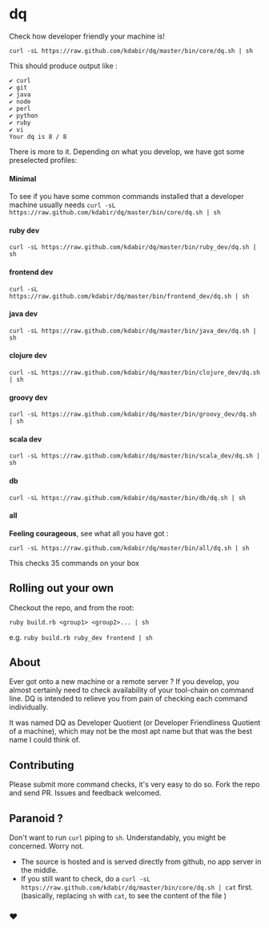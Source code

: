 # dq

Check how developer friendly your machine is!

`curl -sL https://raw.github.com/kdabir/dq/master/bin/core/dq.sh | sh`

This should produce output like :

```
✔ curl
✔ git
✔ java
✔ node
✔ perl
✔ python
✔ ruby
✔ vi
Your dq is 8 / 8
```

There is more to it. Depending on what you develop, we have got some preselected profiles:

#### Minimal
To see if you have some common commands installed that a developer machine usually needs
`curl -sL https://raw.github.com/kdabir/dq/master/bin/core/dq.sh | sh`

#### ruby dev
`curl -sL https://raw.github.com/kdabir/dq/master/bin/ruby_dev/dq.sh | sh`

#### frontend dev
`curl -sL https://raw.github.com/kdabir/dq/master/bin/frontend_dev/dq.sh | sh`

#### java dev
`curl -sL https://raw.github.com/kdabir/dq/master/bin/java_dev/dq.sh | sh`

#### clojure dev
`curl -sL https://raw.github.com/kdabir/dq/master/bin/clojure_dev/dq.sh | sh`

#### groovy dev
`curl -sL https://raw.github.com/kdabir/dq/master/bin/groovy_dev/dq.sh | sh`

#### scala dev
`curl -sL https://raw.github.com/kdabir/dq/master/bin/scala_dev/dq.sh | sh`

#### db
`curl -sL https://raw.github.com/kdabir/dq/master/bin/db/dq.sh | sh`

#### all

**Feeling courageous**, see what all you have got :

`curl -sL https://raw.github.com/kdabir/dq/master/bin/all/dq.sh | sh`

This checks 35 commands on your box

## Rolling out your own

Checkout the repo, and from the root:

`ruby build.rb <group1> <group2>... | sh`

e.g. `ruby build.rb ruby_dev frontend | sh`


## About

Ever got onto a new machine or a remote server ? If you develop, you almost certainly need to check availability of your
tool-chain on command line. DQ is intended to relieve you from pain of checking each command individually.

It was named DQ as Developer Quotient (or Developer Friendliness Quotient of a machine), which may not be the most
apt name but that was the best name I could think of.

## Contributing

Please submit more command checks, it's very easy to do so. Fork the repo and send PR.
Issues and feedback welcomed.

## Paranoid ?

Don't want to run `curl` piping to `sh`. Understandably, you might be concerned. Worry not.
- The source is hosted and is served directly from github, no app server in the middle.
- If you still want to check, do a  `curl -sL https://raw.github.com/kdabir/dq/master/bin/core/dq.sh | cat`  first.
    (basically, replacing `sh` with `cat`, to see the content of the file )

### ♥
